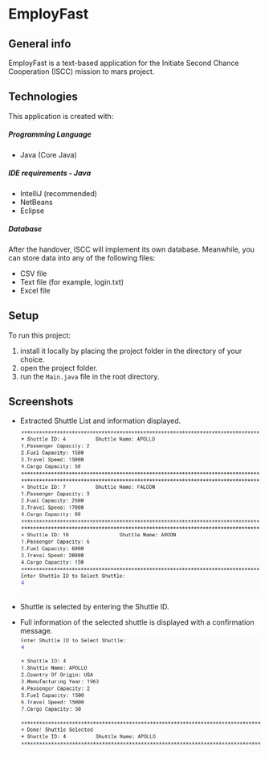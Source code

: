 # EmployFast

## General info
EmployFast is a text-based application for the 
Initiate Second Chance Cooperation (ISCC) mission 
to mars project.
	
## Technologies
This application is created with:

##### Programming Language
* Java (Core Java) 

##### IDE requirements - Java
* IntelliJ (recommended)
* NetBeans
* Eclipse

##### Database
After the handover, ISCC will implement its own database. Meanwhile,
you can store data into any of the following files:
* CSV file
* Text file (for example, login.txt)
* Excel file

	
## Setup
To run this project:

1. install it locally by placing the project folder 
   in the directory of your choice.
2. open the project folder.
3. run the `Main.java` file in the root directory.


## Screenshots
* Extracted Shuttle List and information displayed.
![Screenshot](shuttleListScreenshot.png) 

* Shuttle is selected by entering the Shuttle ID.
* Full information of the selected shuttle is displayed 
with a confirmation message. 
![screenshot2](shuttleConfirmationScreenshot.png)